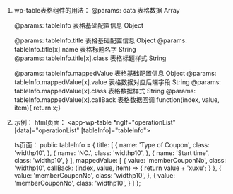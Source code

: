 1. wp-table表格组件的用法：
    @params: data  表格数据 Array

    @params: tableInfo  表格基础配置信息 Object

    @params: tableInfo.title  表格基础配置信息 Object
    @params: tableInfo.title[x].name  表格标题名字 String   
    @params: tableInfo.title[x].class  表格标题样式 String

    @params: tableInfo.mappedValue  表格基础配置信息 Object
    @params: tableInfo.mappedValue[x].value  表格数据对应后端字段 String
    @params: tableInfo.mappedValue[x].class  表格数据样式 String
    @params: tableInfo.mappedValue[x].callBack  表格数据回调 function(index, value, item){ return x;}
2. 示例：
    html页面：
    <app-wp-table *ngIf="operationList" [data]="operationList" [tableInfo]="tableInfo"></app-wp-table>

    ts页面：
    public tableInfo = {
        title: [
            {
                name: 'Type of Coupon',
                class: 'widthp10',
            },
            {
                name: 'NO.',
                class: 'widthp10',
            },
            {
                name: 'Start time',
                class: 'widthp10',
            }
        ],
        mappedValue: [
            {
                value: 'memberCouponNo',
                class: 'widthp10',
                callBack: (index, value, item) => {
                    return value + 'xuxu';
                }
            },
            {
                value: 'memberCouponNo',
                class: 'widthp10',
            },
            {
                value: 'memberCouponNo',
                class: 'widthp10',
            }
        ]
    };
